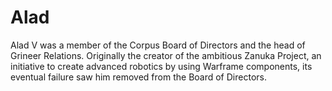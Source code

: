 # Alad

Alad V was a member of the Corpus Board of Directors and the head of Grineer Relations. Originally the creator of the ambitious Zanuka Project, an initiative to create advanced robotics by using Warframe components, its eventual failure saw him removed from the Board of Directors.

